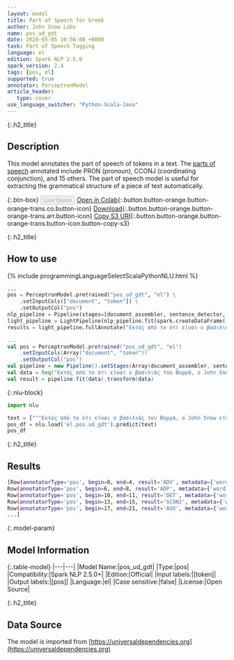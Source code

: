 ```yaml
---
layout: model
title: Part of Speech for Greek
author: John Snow Labs
name: pos_ud_gdt
date: 2020-05-05 16:56:00 +0800
task: Part of Speech Tagging
language: el
edition: Spark NLP 2.5.0
spark_version: 2.4
tags: [pos, el]
supported: true
annotator: PerceptronModel
article_header:
   type: cover
use_language_switcher: "Python-Scala-Java"
---
```


{:.h2_title}
## Description
This model annotates the part of speech of tokens in a text. The [parts of speech](https://universaldependencies.org/u/pos/) annotated include PRON (pronoun), CCONJ (coordinating conjunction), and 15 others. The part of speech model is useful for extracting the grammatical structure of a piece of text automatically.

{:.btn-box}
<button class="button button-orange" disabled>Live Demo</button>
[Open in Colab](https://githubtocolab.com/JohnSnowLabs/spark-nlp-workshop/blob/2da56c087da53a2fac1d51774d49939e05418e57/tutorials/Certification_Trainings/Public/6.Playground_DataFrames.ipynb){:.button.button-orange.button-orange-trans.co.button-icon}
[Download](https://s3.amazonaws.com/auxdata.johnsnowlabs.com/public/models/pos_ud_gdt_el_2.5.0_2.4_1588686949851.zip){:.button.button-orange.button-orange-trans.arr.button-icon}
[Copy S3 URI](s3://auxdata.johnsnowlabs.com/public/models/pos_ud_gdt_el_2.5.0_2.4_1588686949851.zip){:.button.button-orange.button-orange-trans.button-icon.button-copy-s3}

{:.h2_title}
## How to use 

<div class="tabs-box" markdown="1">

{% include programmingLanguageSelectScalaPythonNLU.html %}

```python
...
pos = PerceptronModel.pretrained("pos_ud_gdt", "el") \
    .setInputCols(["document", "token"]) \
    .setOutputCol("pos")
nlp_pipeline = Pipeline(stages=[document_assembler, sentence_detector, tokenizer, pos])
light_pipeline = LightPipeline(nlp_pipeline.fit(spark.createDataFrame([['']]).toDF("text")))
results = light_pipeline.fullAnnotate("Εκτός από το ότι είναι ο βασιλιάς του Βορρά, ο John Snow είναι Άγγλος γιατρός και ηγέτης στην ανάπτυξη της αναισθησίας και της ιατρικής υγιεινής.")
```

```scala
...
val pos = PerceptronModel.pretrained("pos_ud_gdt", "el")
    .setInputCols(Array("document", "token"))
    .setOutputCol("pos")
val pipeline = new Pipeline().setStages(Array(document_assembler, sentence_detector, tokenizer, pos))
val data = Seq("Εκτός από το ότι είναι ο βασιλιάς του Βορρά, ο John Snow είναι Άγγλος γιατρός και ηγέτης στην ανάπτυξη της αναισθησίας και της ιατρικής υγιεινής.").toDF("text")
val result = pipeline.fit(data).transform(data)
```

{:.nlu-block}
```python
import nlu

text = ["""Εκτός από το ότι είναι ο βασιλιάς του Βορρά, ο John Snow είναι Άγγλος γιατρός και ηγέτης στην ανάπτυξη της αναισθησίας και της ιατρικής υγιεινής."""]
pos_df = nlu.load('el.pos.ud_gdt').predict(text)
pos_df
```

</div>

{:.h2_title}
## Results

```bash
[Row(annotatorType='pos', begin=0, end=4, result='ADV', metadata={'word': 'Εκτός'}),
Row(annotatorType='pos', begin=6, end=8, result='ADP', metadata={'word': 'από'}),
Row(annotatorType='pos', begin=10, end=11, result='DET', metadata={'word': 'το'}),
Row(annotatorType='pos', begin=13, end=15, result='SCONJ', metadata={'word': 'ότι'}),
Row(annotatorType='pos', begin=17, end=21, result='AUX', metadata={'word': 'είναι'}),
...]
```

{:.model-param}
## Model Information

{:.table-model}
|---|---|
|Model Name:|pos_ud_gdt|
|Type:|pos|
|Compatibility:|Spark NLP 2.5.0+|
|Edition:|Official|
|Input labels:|[token]|
|Output labels:|[pos]|
|Language:|el|
|Case sensitive:|false|
|License:|Open Source|

{:.h2_title}
## Data Source
The model is imported from [https://universaldependencies.org](https://universaldependencies.org)